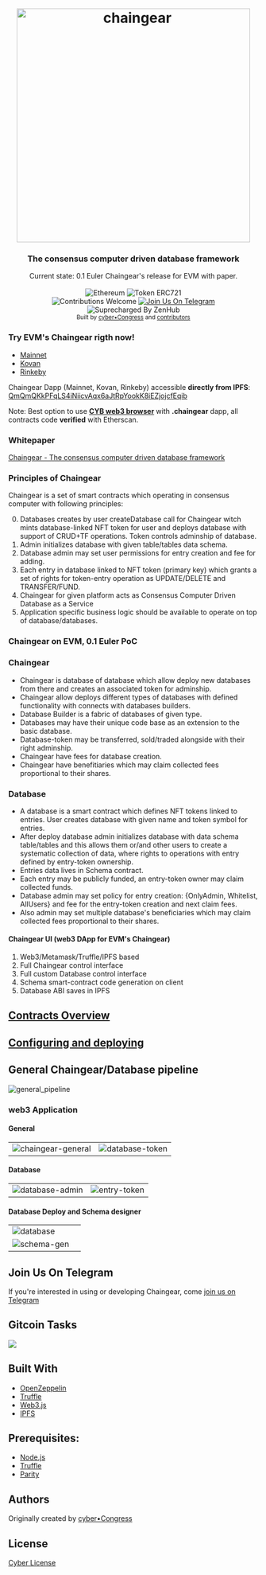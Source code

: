 <h1 align="center">
  <img src="/docs/logo_chaigear_970.png"
  alt="chaingear" width="470"></a>
</h1>

<h3 align="center">The consensus computer driven database framework</h3>
<div align="center">
  Current state: 0.1 Euler Chaingear's release for EVM with paper.
</div>

<br />

<div align="center">
  <img src="https://img.shields.io/badge/platform-Ethereum-brightgreen.svg?style=flat-square" alt="Ethereum" />
  <img src="https://img.shields.io/badge/token-ERC721-ff69b4.svg?style=flat-square" alt="Token ERC721" />
</div>
<div align="center">
  <img src="https://img.shields.io/badge/contributions-welcome-orange.svg?style=flat-square" alt="Contributions Welcome" />
  <a href="https://t.me/joinchat/Bze3dEPj5YrvZ3REnMrfPg"> <img src="https://img.shields.io/badge/Join%20Us%20On-Telegram-2599D2.svg?style=flat-square" alt="Join Us On Telegram" /></a>
  <img src="https://img.shields.io/badge/Shipping_faster_with-ZenHub-5e60ba.svg?style=flat-square" alt="Suprecharged By ZenHub" />
</div>

<div align="center">
  <sub>Built by
  <a href="https://twitter.com/cyber_devs">cyber•Congress</a> and
  <a href="https://github.com/cybercongress/chaingear/graphs/contributors">
    contributors
  </a>
</div>

### Try EVM's Chaingear rigth now!
- [Mainnet](https://etherscan.io/address/0x02e0c94355562693B3608077732d7437bd7a78ca)
- [Kovan](https://kovan.etherscan.io/address/0x02e0c94355562693B3608077732d7437bd7a78ca)
- [Rinkeby](https://rinkeby.etherscan.io/address/0x02e0c94355562693B3608077732d7437bd7a78ca)

Chaingear Dapp (Mainnet, Kovan, Rinkeby) accessible **directly from IPFS**:
[QmQmQKkPFqLS4iNiicvAqx6aJtRpYookK8iEZjojcfEqib](https://cloudflare-ipfs.com/ipfs/QmQmQKkPFqLS4iNiicvAqx6aJtRpYookK8iEZjojcfEqib/#/)


Note: Best option to use **[CYB web3 browser](https://github.com/cybercongress/cyb/releases)** with **.chaingear** dapp, all contracts code **verified** with Etherscan.

### Whitepaper
[Chaingear - The consensus computer driven database framework](./whitepaper.md)

### Principles of Chaingear

Chaingear is a set of smart contracts which operating in consensus computer with following principles:

0. Databases creates by user createDatabase call for Chaingear witch mints database-linked NFT token for user and deploys database with support of CRUD+TF operations. Token controls adminship of database.
1. Admin initializes database with given table/tables data schema.
2. Database admin may set user permissions for entry creation and fee for adding.
3. Each entry in database linked to NFT token (primary key) which grants a set of rights for token-entry operation as UPDATE/DELETE and TRANSFER/FUND.
4. Chaingear for given platform acts as Consensus Computer Driven Database as a Service
5. Application specific business logic should be available to operate on top of database/databases.

### Chaingear on EVM, 0.1 Euler PoC

### Chaingear
- Chaingear is database of database which allow deploy new databases from there and creates an associated token for adminship.
- Chaingear allow deploys different types of databases with defined functionality with connects with databases builders.
- Database Builder is a fabric of databases of given type.
- Databases may have their unique code base as an extension to the basic database.
- Database-token may be transferred, sold/traded alongside with their right adminship.
- Chaingear have fees for database creation.
- Chaingear have benefitiaries which may claim collected fees proportional to their shares.

### Database
- A database is a smart contract which defines NFT tokens linked to entries. User creates database with given name and token symbol for entries.
- After deploy database admin initializes database with data schema table/tables and this allows them or/and other users to create a systematic collection of data, where rights to operations with entry defined by entry-token ownership.
- Entries data lives in Schema contract.
- Each entry may be publicly funded, an entry-token owner may claim collected funds.
- Database admin may set policy for entry creation: {OnlyAdmin, Whitelist, AllUsers} and fee for the entry-token creation and next claim fees.
- Also admin may set multiple database's beneficiaries which may claim collected fees proportional to their shares.

#### Chaingear UI (web3 DApp for EVM's Chaingear)

1. Web3/Metamask/Truffle/IPFS based
2. Full Chaingear control interface
3. Full custom Database control interface
4. Schema smart-contract code generation on client
5. Database ABI saves in IPFS

## [Contracts Overview](https://cybersearch.io/Chaingear/contracts/)

## [Configuring and deploying](https://cybersearch.io/Chaingear/development/)

## General Chaingear/Database pipeline
![general_pipeline](docs/mermaid/pipelines-general_pipeline.svg)

### web3 Application
#### General
| | |
|-|-|
|![chaingear-general](./docs/app/chaingear.png)|![database-token](./docs/app/database-token.png)|

#### Database
| | |
|-|-|
|![database-admin](./docs/app/database-admin.png)|![entry-token](./docs/app/entry-token.png)|

#### Database Deploy and Schema designer
| | |
|-|-|
|![database](./docs/app/database-deploy.png)|
![schema-gen](./docs/app/schema-gen.png)|

## Join Us On Telegram

If you're interested in using or developing Chaingear, come [join us on Telegram](https://t.me/fuckgoogle)

## Gitcoin Tasks
<a href="https://gitcoin.co/explorer?q=congress">
    <img src="https://gitcoin.co/funding/embed?repo=https://github.com/cybercongress/chaingear">
</a>

## Built With

* [OpenZeppelin](https://zeppelin-solidity)
* [Truffle](https://truffleframework.com)
* [Web3.js](https://github.com/ethereum/web3.js/)
* [IPFS]()

## Prerequisites:

- [Node.js](https://nodejs.org/en/download/)
- [Truffle](http://truffleframework.com/)
- [Parity](https://www.parity.io/)

## Authors

Originally created by [cyber•Congress](https://twitter.com/cyber_devs)

## License

[Cyber License](./LICENCE)

